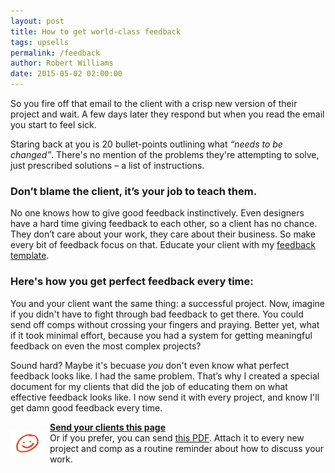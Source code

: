 ```yaml
---
layout: post
title: How to get world-class feedback
tags: upsells
permalink: /feedback
author: Robert Williams
date: 2015-05-02 02:00:00
---
```


So you fire off that email to the client with a crisp new version of their project and wait. A few days later they respond but when you read the email you start to feel sick.

Staring back at you is 20 bullet-points outlining what *“needs to be changed”*. There's no mention of the problems they're attempting to solve, just prescribed solutions – a list of instructions.

### Don’t blame the client, it’s your job to teach them.

No one knows how to give good feedback instinctively. Even designers have a hard time giving feedback to each other, so a client has no chance. They don’t care about your work, they care about their business. So make every bit of feedback focus on that. Educate your client with my <a href="/downloads/feedback.pdf">feedback template</a>.

### Here's how you get perfect feedback every time:
You and your client want the same thing: a successful project. Now, imagine if you didn't have to fight through bad feedback to get there. You could send off comps without crossing your fingers and praying. Better yet, what if it took minimal effort, because you had a system for getting meaningful feedback on even the most complex projects?

Sound hard? Maybe it's becuase <em>you</em> don't even know what perfect feedback looks like. I had the same problem. That’s why I created a special document for my clients that did the job of educating them on what effective feedback looks like. I now send it with every project, and know I'll get damn good feedback every time.


<div class="post-note">
	<img src="/images/smiley.png" align="left" style="width: 4em; padding: 1em .5em 1em 0;">
	<strong><a href="/feedback/client-cheatsheet/">Send your clients this page</a></strong><br>
	Or if you prefer, you can send <a href="/downloads/feedback.pdf">this PDF</a>. Attach it to every new project and comp as a routine reminder about how to discuss your work.
</div>